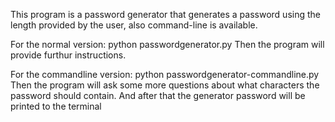 This program is a password generator that generates a password using the length provided by the user, also command-line is available.

For the normal version:
python passwordgenerator.py
Then the program will provide furthur instructions.

For the commandline version:
python passwordgenerator-commandline.py <password length here>
Then the program will ask some more questions about what characters the password should contain.
And after that the generator password will be printed to the terminal
